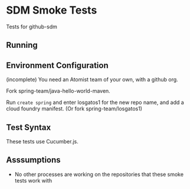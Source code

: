 # SDM Smoke Tests

Tests for github-sdm

## Running

## Environment Configuration
(incomplete)
You need an Atomist team of your own, with a github org.

Fork spring-team/java-hello-world-maven.

Run `create spring` and enter losgatos1 for the new repo name, and add a cloud foundry manifest. (Or fork spring-team/losgatos1)


## Test Syntax
These tests use Cucumber.js. 

## Asssumptions
- No other processes are working on the repositories that these smoke tests work with